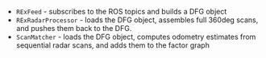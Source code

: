 

* `RExFeed` - subscribes to the ROS topics and builds a DFG object
* `RExRadarProcessor` - loads the DFG object, assembles full 360deg scans, and pushes them back to the DFG.
* `ScanMatcher` - loads the DFG object, computes odometry estimates from sequential radar scans, and adds them to the factor graph
